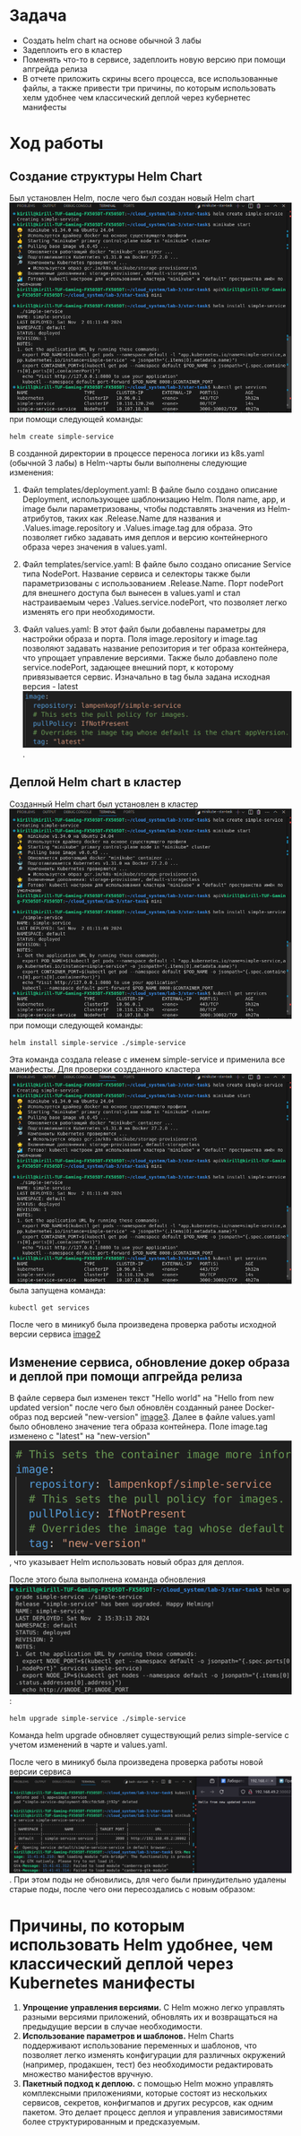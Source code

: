 # Задача
- Создать helm chart на основе обычной 3 лабы
- Задеплоить его в кластер
- Поменять что-то в сервисе, задеплоить новую версию при помощи апгрейда релиза
- В отчете приложить скрины всего процесса, все использованные файлы, а также привести три причины, по которым использовать хелм удобнее чем классический деплой через кубернетес манифесты


# Ход работы
## Создание структуры Helm Chart
Был установлен Helm, после чего был создан новый Helm chart ![image1](image1.png) при помощи следующей команды:
```
helm create simple-service
```
В созданной директории в процессе переноса логики из k8s.yaml (обычной 3 лабы) в Helm-чарты были выполнены следующие изменения:
  1. Файл templates/deployment.yaml: В файле было создано описание Deployment, использующее шаблонизацию Helm. Поля name, app, и image были параметризованы, чтобы подставлять значения из Helm-атрибутов, таких как .Release.Name для названия и .Values.image.repository и .Values.image.tag для образа. Это позволяет гибко задавать имя деплоя и версию контейнерного образа через значения в values.yaml.

  2. Файл templates/service.yaml: В файле было создано описание Service типа NodePort. Название сервиса и селекторы также были параметризованы с использованием .Release.Name. Порт nodePort для внешнего доступа был вынесен в values.yaml и стал настраиваемым через .Values.service.nodePort, что позволяет легко изменять его при необходимости.

  3. Файл values.yaml: В этот файл были добавлены параметры для настройки образа и порта. Поля image.repository и image.tag позволяют задавать название репозитория и тег образа контейнера, что упрощает управление версиями. Также было добавлено поле service.nodePort, задающее внешний порт, к которому привязывается сервис. Изначально в tag была задана исходная версия - latest ![first-image-verion](valuesYamlImageИсходный.png).

## Деплой Helm chart в кластер

Созданный Helm chart был установлен в кластер ![image1](image1.png) при помощи следующей команды:
```
helm install simple-service ./simple-service
```
Эта команда создала release с именем simple-service и применила все манифесты. Для проверки создданного кластера ![image1](image1.png) была запущена команда:
```
kubectl get services
```
После чего в миникуб была произведена проверка работы исходной версии сервиса [image2](https://github.com/VadimLedvanov/cloud_system/blob/main/lab-3/star-task/image2.png)

## Изменение сервиса, обновление докер образа и деплой при помощи апгрейда релиза
В файле сервера был изменен текст "Hello world" на "Hello from new updated version" после чего был обновлён созданный ранее Docker-образ под версией "new-version" [image3](https://github.com/VadimLedvanov/cloud_system/blob/main/lab-3/star-task/image3.png).
Далее в файле values.yaml было обновлено значение тега образа контейнера. Поле image.tag изменено с "latest" на "new-version" ![last-image-verion](valuesYamlImageНовый.png), что указывает Helm использовать новый образ для деплоя.

После этого была выполнена команда обновления ![image4](image4.png):
```
helm upgrade simple-service ./simple-service
```
Команда helm upgrade обновляет существующий релиз simple-service с учетом изменений в чарте и values.yaml. 

После чего в миникуб была произведена проверка работы новой версии сервиса ![image5](image5.png). При этом поды не обновились, для чего были принудительно удалены старые поды, после чего они пересоздались с новым образом:

# Причины, по которым использовать Helm удобнее, чем классический деплой через Kubernetes манифесты
1. **Упрощение управления версиями.**
С Helm можно легко управлять разными версиями приложений, обновлять их и возвращаться на предыдущие версии в случае необходимости.
2. **Использование параметров и шаблонов.**
Helm Charts поддерживают использование переменных и шаблонов, что позволяет легко изменять конфигурации для различных окружений (например, продакшен, тест) без необходимости редактировать множество манифестов вручную.
3. **Пакетный подход к деплою.**
с помощью Helm можно управлять комплексными приложениями, которые состоят из нескольких сервисов, секретов, конфигмапов и других ресурсов, как одним пакетом. Это делает процесс деплоя и управления зависимостями более структурированным и предсказуемым.

